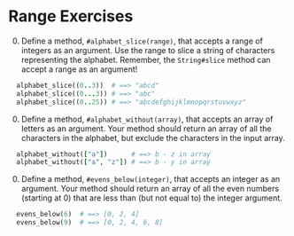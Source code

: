 # Range Exercises

0. Define a method, `#alphabet_slice(range)`, that accepts a range of integers as an argument. Use the range to slice a string of characters representing the alphabet. Remember, the `String#slice` method can accept a range as an argument!

  ```ruby
    alphabet_slice((0..3))  # ==> "abcd"
    alphabet_slice((0...3)) # ==> "abc"
    alphabet_slice((0..25)) # ==> "abcdefghijklmnopqrstuvwxyz"
  ```

0. Define a method, `#alphabet_without(array)`, that accepts an array of letters as an argument. Your method should return an array of all the characters in the alphabet, but exclude the characters in the input array.

  ```ruby
    alphabet_without(["a"])      # ==> b - z in array
    alphabet_without(["a", "z"]) # ==> b - y in array
  ```

0. Define a method, `#evens_below(integer)`, that accepts an integer as an argument. Your method should return an array of all the even numbers (starting at 0) that are less than (but not equal to) the integer argument.

  ```ruby
    evens_below(6)  # ==> [0, 2, 4]
    evens_below(9)  # ==> [0, 2, 4, 6, 8]
  ```
